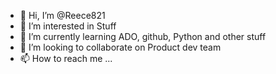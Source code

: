 - 👋 Hi, I’m @Reece821
- 👀 I’m interested in Stuff
- 🌱 I’m currently learning ADO, github, Python and other stuff
- 💞️ I’m looking to collaborate on Product dev team
- 📫 How to reach me ...

<!---
Reece821/Reece821 is a ✨ special ✨ repository because its `README.md` (this file) appears on your GitHub profile.
You can click the Preview link to take a look at your changes.
--->
